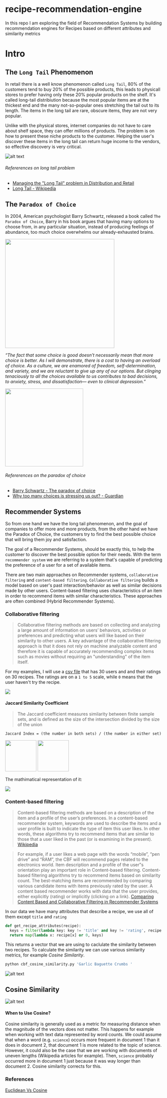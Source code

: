 # recipe-recommendation-engine

In this repo I am exploring the field of Recommendation Systems by building recommendation engines for Recipes based on different attributes and similarity metrics

# Intro

## The `Long Tail` Phenomenon

In retail there is a well know phenomenon called `Long Tail`, 80% of the customers tend to buy 20% of the possible products, this leads to physicall stores to prefer having only these 20% popular products on the shelf. It's called long-tail distribiution because the most popular items are at the thickest end and the many not-so-popular ones stretching the tail out to its length. The items in the long tail are rare, obscure items, they are not very popular. 

Unlike with the physical stores, internet companies do not have to care about shelf space, they can offer millions of products. The problem is on how to present these niche products to the customer. Helping the user's discover these items in the long tail can return huge income to the vendors, so effective discovery is very critical.


![alt text](https://github.com/AvraamMavridis/recipe-recommendation-engine/blob/master/figures/long_tail_problem.jpg?raw=true "Long Tail")


###### Refererences on long tail problem

- [Managing the "Long Tail" problem in Distribution and Retail
](https://www.youtube.com/watch?v=j58ML1TVSKw)
- [Long Tail - Wikipedia](https://en.wikipedia.org/wiki/Long_tail)

## The `Paradox of Choice`

In 2004, American psychologist Barry Schwartz, released a book called `The Paradox of Choice`, Barry in his book argues that having many options to choose from, in any particular situation, instead of producing feelings of abundance, too much choice overwhelms our already-exhausted brains.

<img src="https://github.com/AvraamMavridis/recipe-recommendation-engine/blob/master/figures/paradox_of_choice.jpg?raw=true" height="350" />

_“The fact that some choice is good doesn’t necessarily mean that more choice is
better. As I will demonstrate, there is a cost to having an overload of choice. As a
culture, we are enamored of freedom, self-determination, and variety, and we are
reluctant to give up any of our options. But clinging tenaciously to all the choices
available to us contributes to bad decisions, to anxiety, stress, and dissatisfaction—
even to clinical depression.”_

<img src="https://github.com/AvraamMavridis/recipe-recommendation-engine/blob/master/figures/paradox_cartoon.gif?raw=true" height="250" />


###### Refererences on the paradox of choice

- [Barry Schwartz  - The paradox of choice](https://www.ted.com/talks/barry_schwartz_on_the_paradox_of_choice?language=en)
- [Why too many choices is stressing us out? - Guardian](https://www.theguardian.com/lifeandstyle/2015/oct/21/choice-stressing-us-out-dating-partners-monopolies)

## Recommender Systems

So from one hand we have the long tail phenomenon, and the goal of companies to offer more and more products, from the other hand we have the Paradox of Choice, the customers try to find the best possible choice that will bring them joy and satisfaction.

The goal of a Recommender Systems, should be exactly this, to help the customer to discover the best possible option for their needs. With the term `recommender system` we are referring to a system that's capable of predicting the preference of a user for a set of available items. 

There are two main approaches on Recommender systems, `collaborative filtering` and `content-based filtering`. `Collaborative filtering` builds a model based on user's past interaction/behavior as well as similar decisions made by other users. Content-based filtering uses characteristics of an item in order to recommend items with similar characteristics. These approaches are often combined (Hybrid Recommender Systems).


### Collaborative filtering

>Collaborative filtering methods are based on collecting and analyzing a large amount of information on users’ behaviors, activities or preferences and predicting what users will like based on their similarity to other users. A key advantage of the collaborative filtering approach is that it does not rely on machine analyzable content and therefore it is capable of accurately recommending complex items such as movies without requiring an "understanding" of the item itself. 

For my examples, I will use a [csv file](https://github.com/AvraamMavridis/recipe-recommendation-engine/blob/master/user_ratings.csv) that has 30 users and and their ratings on 30 recipes. The ratings are on a `1 to 5` scale, while `0` means that the user haven't try the recipe.

<img src="https://github.com/AvraamMavridis/recipe-recommendation-engine/blob/master/figures/csv_users.png" />


#### Jaccard Similarity Coefficient

>The Jaccard coefficient measures similarity between finite sample sets, and is defined as the size of the intersection divided by the size of the union 

`Jaccard Index = (the number in both sets) / (the number in either set)`


<img src="https://upload.wikimedia.org/wikipedia/commons/thumb/1/1f/Intersection_of_sets_A_and_B.svg/400px-Intersection_of_sets_A_and_B.svg.png" height="100" />

<img src="https://upload.wikimedia.org/wikipedia/commons/thumb/e/ee/Union_of_sets_A_and_B.svg/400px-Union_of_sets_A_and_B.svg.png" height="100" />

The mathimatical representation of it:

<img src="https://wikimedia.org/api/rest_v1/media/math/render/svg/eaef5aa86949f49e7dc6b9c8c3dd8b233332c9e7" />


### Content-based filtering

>Content-based filtering methods are based on a description of the item and a profile of the user’s preferences. In a content-based recommender system, keywords are used to describe the items and a user profile is built to indicate the type of item this user likes. In other words, these algorithms try to recommend items that are similar to those that a user liked in the past (or is examining in the present). [Wikipedia](https://en.wikipedia.org/wiki/Recommender_system)

>For example, if a user likes a web page with the words
“mobile”, “pen drive” and “RAM”, the CBF will recommend
pages related to the electronics world. Item description and a
profile of the user‟s orientation play an important role in
Content-based filtering. Content-based filtering algorithms
try to recommend items based on similarity count. The
best-matching items are recommended by comparing various
candidate items with items previously rated by the user.
A content based recommender works with data that the
user provides, either explicitly (rating) or implicitly (clicking
on a link). [Comparing Content Based and Collaborative
Filtering in Recommender Systems](https://www.ijntr.org/download_data/IJNTR03040022.pdf)

In our data we have many attributes that describe a recipe, we use all of them except `title` and `rating`

```py
def get_recipe_attributes(recipe):
  keys = filter(lambda key: key != 'title' and key != 'rating', recipe.keys())
  return map(lambda x: recipe[x] or 0, keys)
```

This returns a vector that we are using to caclulate the similarity between two recipes. To calculate the similarity we can use various similarity metrics, for example *Cosine Similarity*.

```bash
python cbf_cosine_similarity.py 'Garlic Baguette Crumbs '
```
![alt text](https://raw.githubusercontent.com/AvraamMavridis/recipe-recommendation-engine/master/figures/cbf_cosine_similarity.png "Recipes Cosine")

## Cosine Similarity

![alt text](https://wikimedia.org/api/rest_v1/media/math/render/svg/1d94e5903f7936d3c131e040ef2c51b473dd071d "Cosine")


#### When to Use Cosine?
Cosine similarity is generally used as a metric for measuring distance when the magnitude of the vectors does not matter. This happens for example when working with text data represented by word counts. We could assume that when a word (e.g. `science`) occurs more frequent in document 1 than it does in document 2, that document 1 is more related to the topic of science. However, it could also be the case that we are working with documents of uneven lengths (Wikipedia articles for example). Then, `science` probably occurred more in document 1 just because it was way longer than document 2. Cosine similarity corrects for this.


### References

[Euclidean Vs Cosine](https://cmry.github.io/notes/euclidean-v-cosine)
